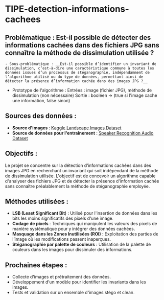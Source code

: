 # TIPE-detection-informations-cachees

## Problématique : Est-il possible de détecter des informations cachées dans des fichiers JPG sans connaître la méthode de dissimulation utilisée ?

    - Sous-problématique : __Est-il possible d’identifier un invariant de dissimulation, c’est-à-dire une caractéristique commune à toutes les données issues d’un processus de stéganographie, indépendamment de l’algorithme utilisé ou du type de données, permettant ainsi de détecter la présence d’information cachée dans des images JPG ?__

- Prototype de l'algorithme :
    Entrées : image (fichier JPG), méthode de dissimulation (non nécessaire)
    Sortie : booléen -> (true si l'image cache une information, false sinon)

## Sources des données :
- **Source d'images** : [Kaggle Landscape Images Dataset](https://www.kaggle.com/datasets/arnaud58) 
- **Source de données pour l'entraînement** : [Speaker Recognition Audio Dataset](https://www.kaggle.com/datasets/vjcalling/speaker-recognition-audio-dataset)

## Objectifs :
Le projet se concentre sur la détection d’informations cachées dans des images JPG en recherchant un invariant qui soit indépendant de la méthode de dissimulation utilisée. L'objectif est de concevoir un algorithme capable d'analyser des fichiers JPG et de détecter la présence d'information cachée sans connaître préalablement la méthode de stéganographie employée.

## Méthodes utilisées :
- **LSB (Least Significant Bit)** : Utilisé pour l'insertion de données dans les bits les moins significatifs des pixels d'une image.
- **Codage de pixels** : Techniques qui manipulent les valeurs des pixels de manière systématique pour y intégrer des données cachées.
- **Masquage dans les Zones Inutilisées (ROI)** : Exploitation des parties de l’image où les modifications passent inaperçues.
- **Stéganographie par palette de couleurs** : Utilisation de la palette de couleurs dans les images pour dissimuler des informations.

## Prochaines étapes :
- Collecte d'images et prétraitement des données.
- Développement d'un modèle pour identifier les invariants dans les images.
- Tests et validation sur un ensemble d'images stégo et clean.
